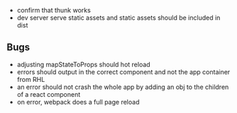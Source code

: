 * confirm that thunk works
* dev server serve static assets and static assets should be included in dist

## Bugs

* adjusting mapStateToProps should hot reload
* errors should output in the correct component and not the app container from RHL
* an error should not crash the whole app by adding an obj to the children of a react component
* on error, webpack does a full page reload
